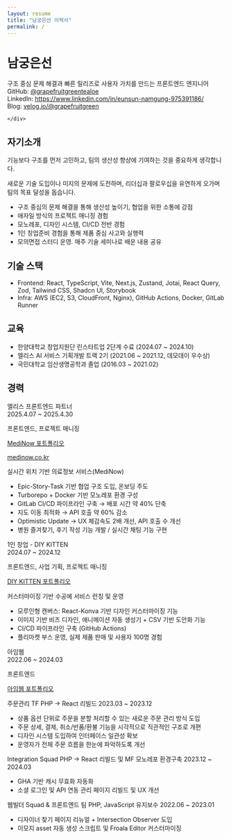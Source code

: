 ```yaml
---
layout: resume
title: "남궁은선 이력서"
permalink: /
---
```


<div class="header">
    <div>
      <h1>남궁은선</h1>
      <div class="subtitle">구조 중심 문제 해결과 빠른 릴리즈로 사용자 가치를 만드는 프론트엔드 엔지니어</div>
    </div>
    <div class="header-right">
      <div><span class="bold">GitHub:</span> <a href="https://github.com/grapefruitgreentealoe" target="_blank">@grapefruitgreentealoe</a></div>
<div><span class="bold">LinkedIn:</span> <a href="https://www.linkedin.com/in/eunsun-namgung-975391186/" target="_blank">https://www.linkedin.com/in/eunsun-namgung-975391186/</a></div>
<div><span class="bold">Blog:</span> <a href="https://velog.io/@grapefruitgreen" target="_blank">velog.io/@grapefruitgreen</a></div>

    </div>

  </div>
  <div class="divider"></div>
 <div class="content">
    <section>
      <h2>자기소개</h2>
      <p>기능보다 구조를 먼저 고민하고, 팀의 생산성 향상에 기여하는 것을 중요하게 생각합니다.</p>
      <p>새로운 기술 도입이나 미지의 문제에 도전하며, 리더십과 팔로우십을 유연하게 오가며 팀의 목표 달성을 돕습니다.</p>
      <ul>
        <li>구조 중심의 문제 해결을 통해 생산성 높이기, 협업을 위한 소통에 강점</li>
        <li>애자일 방식의 프로젝트 매니징 경험</li>
        <li><span class="bold">모노레포, 디자인 시스템, CI/CD</span> 전반 경험</li>
        <li>1인 창업준비 경험을 통해 <span class="bold">제품 중심 사고와 실행력</span></li>
        <li>모의면접 스터디 운영. 매주 기술 세미나로 배운 내용 공유</li>
      </ul>
    </section>
    <section>
      <h2>기술 스택</h2>
      <ul>
        <li><span class="bold">Frontend</span>: React, TypeScript, Vite, Next.js, Zustand, Jotai, React Query, Zod, Tailwind CSS, Shadcn UI, Storybook</li>
        <li><span class="bold">Infra</span>: AWS (EC2, S3, CloudFront, Nginx), GitHub Actions, Docker, GitLab Runner</li>
      </ul>
    </section>
    <section>
      <h2>교육</h2>
      <ul>
        <li>한양대학교 창업지원단 린스타트업 2단계 수료 (2024.07 ~ 2024.10)</li>
        <li>엘리스 AI 서비스 기획개발 트랙 2기 (2021.06 ~ 2021.12, 데모데이 우수상)</li>
        <li>국민대학교 임산생명공학과 졸업 (2016.03 ~ 2021.02)</li>
      </ul>
    </section>
    <section>
        <h2>경력</h2>
        <div class="career-wrapper">
            <div class="career-grid">
                <div>
                <div class="company">엘리스 프론트엔드 파트너</div>
                <span class="period">2025.4.07 ~ 2025.4.30</span>
                <p>프론트엔드, 프로젝트 매니징</p>
                <p>
                    <a href="https://tropical-quartz-3cb.notion.site/MediNow-1d71311db28780a988e0c36e17b32929" target="_blank">MediNow 포트폴리오</a>
                </p>
                <p>
                    <a href="https://medinow.co.kr/" target="_blank">medinow.co.kr</a>
                </p>
            </div>
            <div>
                <p><span class="role">실시간 위치 기반 의료정보 서비스(MediNow)</span></p>
                <ul>
                    <li>Epic-Story-Task 기반 협업 구조 도입, 온보딩 주도</li>
                    <li>Turborepo + Docker 기반 모노레포 환경 구성</li>
                    <li>GitLab CI/CD 파이프라인 구축 → <span class="underline">배포 시간 약 40% 단축</span></li>
                    <li>지도 이동 최적화 → <span class="underline">API 호출 약 60% 감소</span></li>
                    <li>Optimistic Update → <span class="underline">UX 체감속도 2배 개선, API 호출 수 개선</span></li>
                    <li>병원 즐겨찾기, 후기 작성 기능 개발 / 실시간 채팅 기능 구현</li>
                </ul>
                </div>
            </div>
            <div class="career-grid">
                <div>
                    <div class="company">1인 창업 - DIY KITTEN</div>
                    <span class="period">2024.07 ~ 2024.12</span>
                    <p>프론트엔드, 사업 기획, 프로젝트 매니징</p>
                    <p>
                        <a href="https://tropical-quartz-3cb.notion.site/DIY-KITTEN-1d91311db28780bebd1eca87c03adfb4" target="_blank">DIY KITTEN 포트폴리오</a>
                    </p>
                </div>
                <div>
                    <p><span class="role">커스터마이징 기반 수공예 서비스 런칭 및 운영</span></p>
                    <ul>
                        <li>모루인형 캔버스: React-Konva 기반 디자인 커스터마이징 기능</li>
                        <li>이미지 기반 비즈 디자인, 애니메이션 자동 생성기 + CSV 기반 도안화 기능</li>
                        <li>CI/CD 파이프라인 구축 (GitHub Actions)</li>
                        <li>플리마켓 부스 운영, 실제 제품 판매 및 사용자 100명 경험</li>
                    </ul>
                </div>
            </div>
            <div class="career-grid">
                <div>
                <div class="company">
                    <div>아임웹</div>
                </div>
                <span class="period">2022.06 ~ 2024.03</span>
                <p>프론트엔드</p>
                <p><a href="https://tropical-quartz-3cb.notion.site/1d81311db28780558f41d3fc1afbaa9b" target="_blank">아임웹 포트폴리오</a></p>
                </div>
                <div class="projects-wrapper">
                    <div>
                        <p>
                            <span class="bold">주문관리 TF</span>
                            <span class="role">PHP → React 리빌드</span>
                            <span class="period">2023.03 ~ 2023.12</span>                        
                        </p>
                        <ul>
                        <li>상품 옵션 단위로 주문을 분할 처리할 수 있는 새로운 주문 관리 방식 도입</li>
                        <li>주문 상세, 결제, 취소/반품/환불 기능을 시각적으로 직관적인 구조로 개편</li>
                        <li><span class="">디자인 시스템</span> 도입하여 인터페이스 일관성 확보</li>
                        <li>운영자가 전체 주문 흐름을 한눈에 파악하도록 개선</li>
                        </ul>
                    </div>
                    <div>
                        <p>
                            <span class="bold">Integration Squad</span> 
                            <span class="role">PHP → React 리빌드 및 MF 모노레포 환경구축</span>
                            <span class="period">2023.12 ~ 2024.03</span>                        
                        </p>
                        <ul>
                        <li>GHA 기반 캐시 무효화 자동화</li>
                        <li>소셜 로그인 및 API 연동 관리 페이지 리빌드 및 <span>UX 개선</span></li>
                        </ul>
                    </div>
                    <div>
                        <p>
                            <span class="bold">웹빌더 Squad & 프론트엔드 팀</span> 
                            <span class="role">PHP, JavaScript 유지보수</span>
                            <span class="period">2022.06 ~ 2023.01</span>                        
                        </p>
                        <ul>
                        <li>디자이너 찾기 페이지 리뉴얼 + Intersection Observer 도입</li>
                        <li>이모지 asset 자동 생성 스크립트 및 Froala Editor 커스터마이징</li>
                        </ul>
                    </div>
                </div>
            </div>
        </div>
    </section>

  </div>
